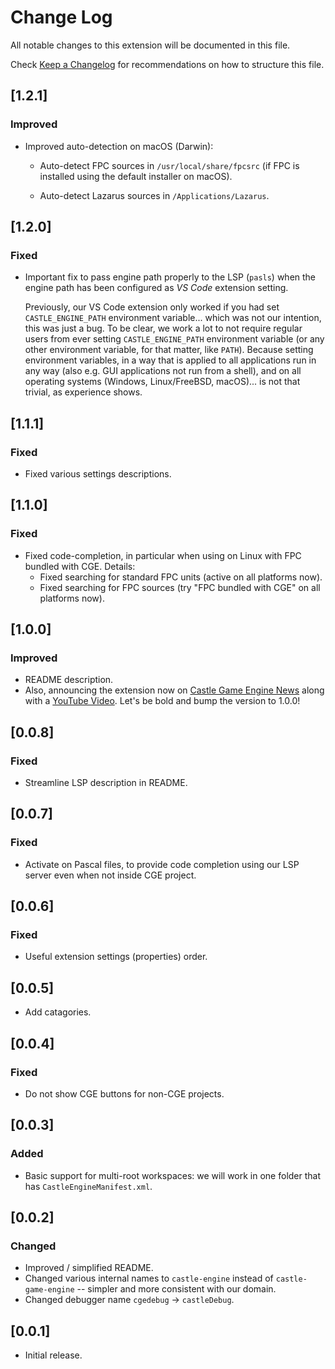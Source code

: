 # Change Log

All notable changes to this extension will be documented in this file.

Check [Keep a Changelog](http://keepachangelog.com/) for recommendations on how to structure this file.

<!-- ## [Unreleased] -->

## [1.2.1]

### Improved

- Improved auto-detection on macOS (Darwin):

    - Auto-detect FPC sources in `/usr/local/share/fpcsrc` (if FPC is installed using the default installer on macOS).

    - Auto-detect Lazarus sources in `/Applications/Lazarus`.

## [1.2.0]

### Fixed

- Important fix to pass engine path properly to the LSP (`pasls`) when the engine path has been configured as _VS Code_ extension setting.

    Previously, our VS Code extension only worked if you had set `CASTLE_ENGINE_PATH` environment variable... which was not our intention, this was just a bug. To be clear, we work a lot to not require regular users from ever setting `CASTLE_ENGINE_PATH` environment variable (or any other environment variable, for that matter, like `PATH`). Because setting environment variables, in a way that is applied to all applications run in any way (also e.g. GUI applications not run from a shell), and on all operating systems (Windows, Linux/FreeBSD, macOS)... is not that trivial, as experience shows.

## [1.1.1]

### Fixed

- Fixed various settings descriptions.

## [1.1.0]

### Fixed

- Fixed code-completion, in particular when using on Linux with FPC bundled with CGE. Details:
  - Fixed searching for standard FPC units (active on all platforms now).
  - Fixed searching for FPC sources (try "FPC bundled with CGE" on all platforms now).

## [1.0.0]

### Improved

- README description.
- Also, announcing the extension now on [Castle Game Engine News](https://castle-engine.io/wp/) along with a [YouTube Video](https://www.youtube.com/watch?v=24I-DPaYvlo). Let's be bold and bump the version to 1.0.0!

## [0.0.8]

### Fixed

- Streamline LSP description in README.

## [0.0.7]

### Fixed

- Activate on Pascal files, to provide code completion using our LSP server even when not inside CGE project.

## [0.0.6]

### Fixed

- Useful extension settings (properties) order.

## [0.0.5]

- Add catagories.

## [0.0.4]

### Fixed

- Do not show CGE buttons for non-CGE projects.

## [0.0.3]

### Added

- Basic support for multi-root workspaces: we will work in one folder that has `CastleEngineManifest.xml`.

## [0.0.2]

### Changed

- Improved / simplified README.
- Changed various internal names to `castle-engine` instead of `castle-game-engine` -- simpler and more consistent with our domain.
- Changed debugger name `cgedebug` -> `castleDebug`.

## [0.0.1]

- Initial release.